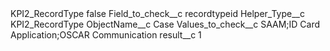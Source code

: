<?xml version="1.0" encoding="UTF-8"?>
<CustomMetadata xmlns="http://soap.sforce.com/2006/04/metadata" xmlns:xsi="http://www.w3.org/2001/XMLSchema-instance" xmlns:xsd="http://www.w3.org/2001/XMLSchema">
    <label>KPI2_RecordType</label>
    <protected>false</protected>
    <values>
        <field>Field_to_check__c</field>
        <value xsi:type="xsd:string">recordtypeid</value>
    </values>
    <values>
        <field>Helper_Type__c</field>
        <value xsi:type="xsd:string">KPI2_RecordType</value>
    </values>
    <values>
        <field>ObjectName__c</field>
        <value xsi:type="xsd:string">Case</value>
    </values>
    <values>
        <field>Values_to_check__c</field>
        <value xsi:type="xsd:string">SAAM;ID Card Application;OSCAR Communication</value>
    </values>
    <values>
        <field>result__c</field>
        <value xsi:type="xsd:string">1</value>
    </values>
</CustomMetadata>
